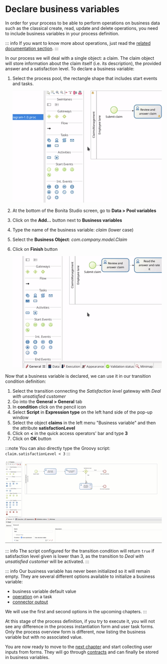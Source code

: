 # Declare business variables 

In order for your process to be able to perform operations on business data such as the classical create, read, update and delete operations, you need to include business variables in your process definition.

::: info
If you want to know more about operations, just read the [related documentation section](operations.md).
:::

In our process we will deal with a single object: a claim. The claim object will store information about the claim itself (i.e. its description), the provided answer and a satisfaction level. To declare a business variable:
1. Select the process pool, the rectangle shape that includes start events and tasks.

   ![Select the pool](images/getting-started-tutorial/declare-business-variable/select-process-pool.gif)<!--{.img-responsive .img-thumbnail}-->

1. At the bottom of the Bonita Studio screen, go to **Data > Pool variables**
1. Click on the **Add...** button next to **Business variables**
1. Type the name of the business variable: _claim_ (lower case)
1. Select the **Business Object**: _com.company.model.Claim_
1. Click on **Finish** button

   ![Declare business variable](images/getting-started-tutorial/declare-business-variable/declare-business-variable.gif)<!--{.img-responsive .img-thumbnail}-->

Now that a business variable is declared, we can use it in our transition condition definition:
1. Select the transition connecting the _Satisfaction level_ gateway with _Deal with unsatisfied customer_
1. Go into the **General > General** tab
1. In **condition** click on the pencil icon
1. Select **Script** in **Expression type** on the left hand side of the pop-up window
1. Select the object **claims** in the left menu "Business variable" and then the attribute **satisfactionLevel** 
1. Click on **<** in the quick access operators' bar and type **3** 
1. Click on **OK** button

:::note
You can also directly type the Groovy script: `claim.satisfactionLevel < 3`
:::

   ![Define transition condition using business variable value](images/getting-started-tutorial/declare-business-variable/define-condition.gif)<!--{.img-responsive .img-thumbnail}-->

::: info
The script configured for the transition condition will return `true` if satisfaction level given is lower than 3, as the transition to _Deal with unsatisfied customer_ will be activated.
:::

::: info
Our business variable has never been initialized so it will remain empty. They are several different options available to initialize a business variable:
- business variable default value
- [operation](operations.md) on a task
- [connector output](initialize-a-variable-from-a-database-without-scripting-or-java-code.md)

We will use the first and second options in the upcoming chapters.
:::

At this stage of the process definition, if you try to execute it, you will not see any difference in the process instantiation form and user task forms. Only the process overview form is different, now listing the business variable but with no associated value.

You are now ready to move to the [next chapter](declare-contracts.md) and start collecting user inputs from forms. They will go through [contracts](declare-contracts.md) and can finally be stored in business variables.
